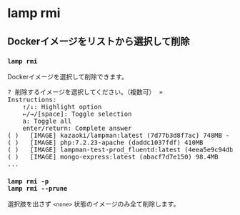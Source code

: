 
# lamp rmi

## Dockerイメージをリストから選択して削除

### `lamp rmi`

Dockerイメージを選択して削除できます。

<pre class="cmd">
? 削除するイメージを選択してください。（複数可） »  
Instructions:
    ↑/↓: Highlight option
    ←/→/[space]: Toggle selection
    a: Toggle all
    enter/return: Complete answer
( )   [IMAGE] kazaoki/lampman:latest (7d77b3d8f7ac) 748MB - 3 weeks ago
( )   [IMAGE] php:7.2.23-apache (daddc1037fdf) 410MB
( )   [IMAGE] lampman-test-prod_fluentd:latest (4eea5e9c94db) 55.2MB
( )   [IMAGE] mongo-express:latest (abacf7d7e150) 98.4MB
...
</pre>


### `lamp rmi -p`<br>`lamp rmi --prune`

選択肢を出さず `<none>` 状態のイメージのみ全て削除します。
